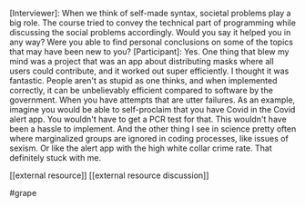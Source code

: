 [Interviewer]: When we think of self-made syntax, societal problems play a big role. The course tried to convey the technical part of programming while discussing the social problems accordingly. Would you say it helped you in any way? Were you able to find personal conclusions on some of the topics that may have been new to you? 
[Participant]: Yes. One thing that blew my mind was a project that was an app about distributing masks where all users could contribute, and it worked out super efficiently. I thought it was fantastic. People aren't as stupid as one thinks, and when implemented correctly, it can be unbelievably efficient compared to software by the government. When you have attempts that are utter failures. As an example, imagine you would be able to self-proclaim that you have Covid in the Covid alert app. You wouldn't have to get a PCR test for that. This wouldn't have been a hassle to implement. And the other thing I see in science pretty often where marginalized groups are ignored in coding processes, like issues of sexism. Or like the alert app with the high white collar crime rate. That definitely stuck with me. 

[[external resource]]
[[external resource discussion]]

#grape
